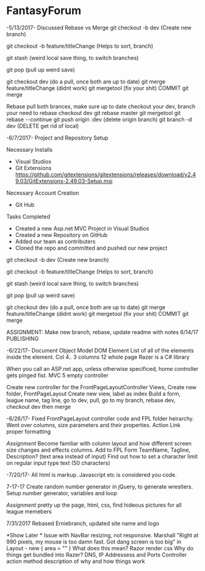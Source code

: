 # FantasyForum

-5/13/2017- Discussed Rebase vs Merge
git checkout -b dev        (Create new branch)

git checkout -b feature/titleChange   (Helps to sort, branch)

git stash   (weird local save thing, to switch branches)

git pop   (pull up weird save)

git checkout dev    (do a pull, once both are up to date)
git merge feature/titleChange   (didnt work)
git mergetool   (fix your shit)
COMMIT  git merge

Rebase 
pull both brances, make sure up to date
checkout your dev, branch your need to rebase
checkout dev
git rebase master
git mergetool
git rebase --continue
git push origin :dev    (delete origin branch)
git branch -d dev   (DELETE get rid of local)

-6/7/2017-  Project and Repository Setup

Necessary Installs
- Visual Studios 
- Git Extensions https://github.com/gitextensions/gitextensions/releases/download/v2.49.03/GitExtensions-2.49.03-Setup.msi

Necessary Account Creation
- Git Hub

Tasks Completed
- Created a new Asp.net MVC Project in Visual Studios
- Created a new Repository on GitHub
- Added our team as contributers
- Cloned the repo and committed and pushed our new project

git checkout -b dev        (Create new branch)

git checkout -b feature/titleChange   (Helps to sort, branch)

git stash   (weird local save thing, to switch branches)

git pop   (pull up weird save)

git checkout dev    (do a pull, once both are up to date)
git merge feature/titleChange   (didnt work)
git mergetool   (fix your shit)
COMMIT  git merge


ASSIGNMENT: Make new branch, rebase, update readme with notes
6/14/17
PUBLISHING


-6/22/17-
Document Object Model DOM Element
List of all of the elements inside the element.
Col 4.. 3 columns    12 whole page
Razer is a C# library

When you call an ASP.net app, unless otherwise specificed, home controller gets pinged fist.
MVC 5 empty controller

Create new controller for the FrontPageLayoutController
Views, Create new folder, FrontPageLayout
Create new view, label as index
Build a form, league name, tag line, 
go to dev, pull, go to my branch, rebase dev, checkout dev then merge

-6/26/17-
Fixed FrontPageLayout controller code and FPL folder heirarchy.
Went over columns, size parameters and their properties.
Action Link proper formatting

*Assignment*
Become familiar with column layout and how different screen size changes and effects columns.
Add to FPL Form  TeamName, Tagline, Description? (text area instead of input)
Find out how to set a character limit on regular input type text (50 characters)

-7/20/17-
All html is markup. Javascript etc is considered you code.

7-17-17
Create random number generator in jQuery, to generate wrestlers.
Setup number generator, variables and loop

*Assignment*
pretty up the page, html, css, find hideous pictures for all league memebers

7/31/2017
Rebased Erniebranch, updated site name and logo


*Show Later * 
Issue with NavBar resizing, not responsive. Marshall "Right at 990 pixels, my mouse is too damn fast. Got dang screen is too big"
in Layout - new { area = "" }  What does this mean?
Razor render css
Why do things get bundled into Razer?
DNS, IP Addressess and Ports
Controller action method description of why and how things work